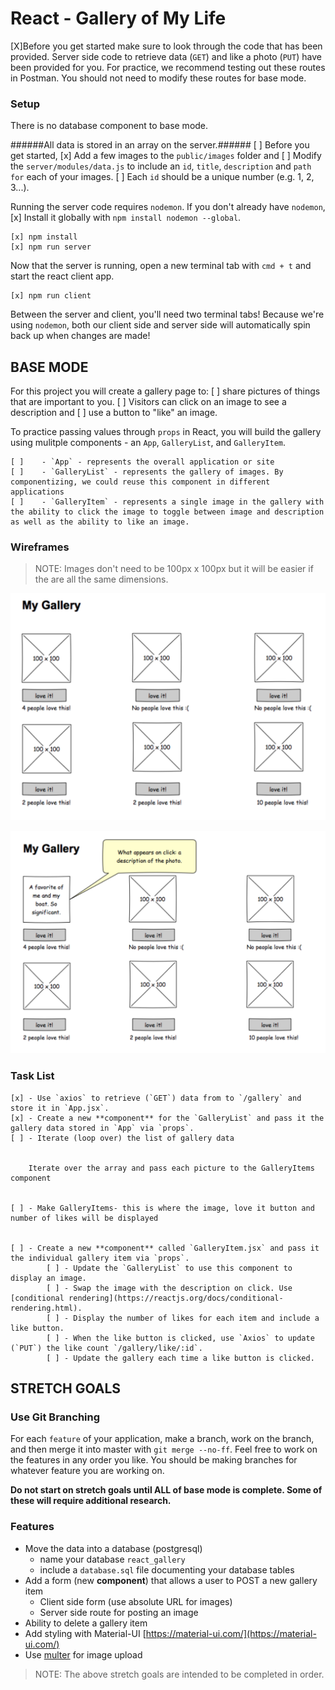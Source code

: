 # React - Gallery of My Life

[X]Before you get started make sure to look through the code that has been provided. Server side code to retrieve data (`GET`) and like a photo (`PUT`) have been provided for you. For practice, we recommend testing out these routes in Postman. You should not need to modify these routes for base mode.

### Setup

There is no database component to base mode. 

######All data is stored in an array on the server.######
[ ] Before you get started, 
        [x] Add a few images to the `public/images` folder and 
        [ ] Modify the `server/modules/data.js` to include an `id`, `title`, `description` and `path for` each of your images. 
        [ ] Each `id` should be a unique number (e.g. 1, 2, 3...).

Running the server code requires `nodemon`. If you don't already have `nodemon`, 
[x] Install it globally with `npm install nodemon --global`.

```
[x] npm install
[x] npm run server
```

Now that the server is running, open a new terminal tab with `cmd + t` and start the react client app.

```
[x] npm run client
```

Between the server and client, you'll need two terminal tabs! Because we're using `nodemon`, both our client side and server side will automatically spin back up when changes are made!

## BASE MODE

For this project you will create a gallery page to:
    [ ] share pictures of things that are important to you. 
    [ ] Visitors can click on an image to see a description and 
    [ ] use a button to "like" an image. 

To practice passing values through `props` in React, you will build the gallery using mulitple components - an `App`, `GalleryList`, and `GalleryItem`.

    [ ]    - `App` - represents the overall application or site 
    [ ]    - `GalleryList` - represents the gallery of images. By componentizing, we could reuse this component in different applications
    [ ]    - `GalleryItem` - represents a single image in the gallery with the ability to click the image to toggle between image and description as well as the ability to like an image.

### Wireframes

> NOTE: Images don't need to be 100px x 100px but it will be easier if the are all the same dimensions.

![mockup one](wireframes/first-mockup.png)

![mockup two](wireframes/second-mockup.png)

### Task List
    [x] - Use `axios` to retrieve (`GET`) data from to `/gallery` and store it in `App.jsx`.
    [x] - Create a new **component** for the `GalleryList` and pass it the gallery data stored in `App` via `props`.
    [ ] - Iterate (loop over) the list of gallery data
 

        Iterate over the array and pass each picture to the GalleryItems component


    [ ] - Make GalleryItems- this is where the image, love it button and number of likes will be displayed


    [ ] - Create a new **component** called `GalleryItem.jsx` and pass it the individual gallery item via `props`. 
            [ ] - Update the `GalleryList` to use this component to display an image.
            [ ] - Swap the image with the description on click. Use [conditional rendering](https://reactjs.org/docs/conditional-rendering.html).
            [ ] - Display the number of likes for each item and include a like button.
            [ ] - When the like button is clicked, use `Axios` to update (`PUT`) the like count `/gallery/like/:id`.
            [ ] - Update the gallery each time a like button is clicked.



## STRETCH GOALS

### Use Git Branching

For each `feature` of your application, make a branch, work on the branch, and then merge it into master with `git merge --no-ff`. Feel free to work on the features in any order you like. You should be making branches for whatever feature you are working on.

**Do not start on stretch goals until ALL of base mode is complete. Some of these will require additional research.**

### Features

- Move the data into a database (postgresql)
    - name your database `react_gallery`
    - include a `database.sql` file documenting your database tables
- Add a form (new **component**) that allows a user to POST a new gallery item
  - Client side form (use absolute URL for images)
  - Server side route for posting an image
- Ability to delete a gallery item
- Add styling with Material-UI [https://material-ui.com/](https://material-ui.com/)
- Use [multer](https://github.com/expressjs/multer) for image upload 

> NOTE: The above stretch goals are intended to be completed in order.
